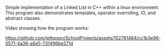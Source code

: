 Simple implementation of a Linked List in C++ within a linux environment.
This program also demonstrates templates, operator overriding, IO, and abstract classes.

Video showing how the program works:

https://github.com/jethpson/SchoolProjects/assets/152761484/cc1b3e96-0571-4a36-a6e5-731496be571d

